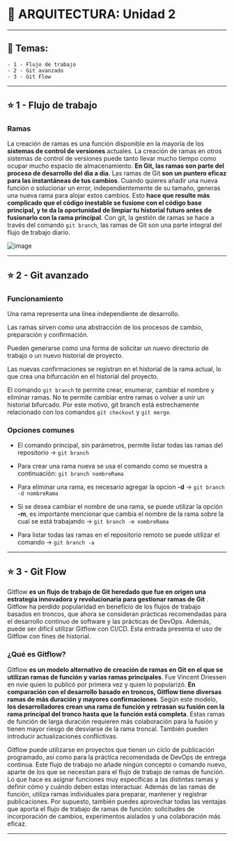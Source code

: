 # :star2: ARQUITECTURA: Unidad 2  

---

## :book: Temas:

```
- 1 - Flujo de trabajo
- 2 - Git avanzado
- 3 - Git Flow
```

---

## :star:  1 - Flujo de trabajo

### Ramas

La creación de ramas es una función disponible en la mayoría de los **sistemas de control de versiones** actuales. La creación de ramas en otros sistemas de control de versiones puede tanto llevar mucho tiempo como ocupar mucho espacio de almacenamiento. **En Git, las ramas son parte del proceso de desarrollo del dia a dia**. Las ramas de Git **son un puntero eficaz para las instantáneas de tus cambios**. Cuando quieres añadir una nueva función o solucionar un error, independientemente de su tamaño, generas una nueva rama para alojar estos cambios. Esto **hace que resulte más complicado que el código inestable se fusione con el código base principal, y te da la oportunidad de limpiar tu historial futuro antes de fusionarlo con la rama principal**. Con git, la gestión de ramas se hace a través del comando ```git branch```, las ramas de Git son una parte integral del flujo de trabajo diario.

![image](https://user-images.githubusercontent.com/72580574/204103890-3efadf29-cedd-49e3-85bb-bce8d0418d36.png)


---

## :star: 2 - Git avanzado

### Funcionamiento

Una rama representa una línea independiente de desarrollo. 

Las ramas sirven como una abstracción de los procesos de cambio, preparación y confirmación.

Pueden generarse como una forma de solicitar un nuevo directorio de trabajo o un nuevo historial de proyecto. 

Las nuevas confirmaciones se registran en el historial de la rama actual, lo que crea una bifurcación en el historial del proyecto.

El comando ```git branch``` te permite crear, enumerar, cambiar el nombre y eliminar ramas. No te permite cambiar entre ramas o volver a unir un historial bifurcado. Por este motivo, git branch está estrechamente relacionado con los comandos ```git checkout``` y ```git merge```.

### Opciones comunes

- El comando principal, sin parámetros, permite listar todas las ramas del repositorio ->  ```git branch```

- Para crear una rama nueva se usa el comando como se muestra a continuación: ```git branch nombreRama```

- Para eliminar una rama, es necesario agregar la opcion **-d** -> ```git branch -d nombreRama```

- Si se desea cambiar el nombre de una rama, se puede utilizar la opción **-m**, es importante mencionar que cambia el nombre de la rama sobre la cual se está trabajando -> ```git branch -m nombreRama```

- Para listar todas las ramas en el repositorio remoto se puede utilizar el comando -> ```git branch -a```

---

## :star: 3 - Git Flow

Gitflow **es un flujo de trabajo de Git heredado que fue en origen una estrategia innovadora y revolucionaria para gestionar ramas de Git** . Gitflow ha perdido popularidad en beneficio de los flujos de trabajo basados en troncos, que ahora se consideran prácticas recomendadas para el desarrollo continuo de software y las prácticas de DevOps. Además, puede ser difícil utilizar Gitflow con CI/CD. Esta entrada presenta el uso de Gitflow con fines de historial.

### ¿Qué es Gitflow?

Gitflow **es un modelo alternativo de creación de ramas en Git en el que se utilizan ramas de función y varias ramas principales**. Fue Vincent Driessen en nvie quien lo publicó por primera vez y quien lo popularizó. **En comparación con el desarrollo basado en troncos, Gitflow tiene diversas ramas de más duración y mayores confirmaciones**. Según este modelo, **los desarrolladores crean una rama de función y retrasan su fusión con la rama principal del tronco hasta que la función está completa**. Estas ramas de función de larga duración requieren más colaboración para la fusión y tienen mayor riesgo de desviarse de la rama troncal. También pueden introducir actualizaciones conflictivas.

Gitflow puede utilizarse en proyectos que tienen un ciclo de publicación programado, así como para la práctica recomendada de DevOps de entrega continua. Este flujo de trabajo no añade ningún concepto o comando nuevo, aparte de los que se necesitan para el flujo de trabajo de ramas de función. Lo que hace es asignar funciones muy específicas a las distintas ramas y definir cómo y cuándo deben estas interactuar. Además de las ramas de función, utiliza ramas individuales para preparar, mantener y registrar publicaciones. Por supuesto, también puedes aprovechar todas las ventajas que aporta el flujo de trabajo de ramas de función: solicitudes de incorporación de cambios, experimentos aislados y una colaboración más eficaz.

 

---
